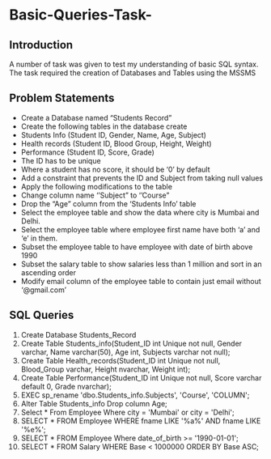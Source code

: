 # Basic-Queries-Task-

## Introduction
A number of task was given to test my understanding of basic SQL syntax. The task required the creation of Databases and Tables using the MSSMS
## Problem Statements 
- Create a Database named “Students Record”
- Create the following tables in the database create
- Students Info  (Student ID, Gender, Name, Age, Subject)
- Health records (Student ID, Blood Group, Height, Weight)
- Performance (Student ID, Score, Grade)
- The ID has to be unique
- Where a student has no score, it should be ‘0’ by default
- Add a constraint that prevents the ID and Subject from taking null values
- Apply the following modifications to the table
- Change column name ‘’Subject” to ‘’Course” 
- Drop the “Age” column from the ‘Students Info’ table
- Select the employee table and show the data where city is Mumbai and Delhi. 
- Select the employee table where employee first name have both ‘a’ and ‘e’  in them. 
- Subset the employee table to have employee with date of birth above 1990
- Subset the salary table to show salaries less than 1 million and sort in an ascending order
- Modify email column of the employee table to contain just email without ‘@gmail.com’

## SQL Queries
1.  Create Database Students_Record
2.  Create Table Students_info(Student_ID int Unique not null, Gender varchar, Name varchar(50), Age int, Subjects varchar not null);
3.  Create Table Health_records(Student_ID int Unique not null, Blood_Group varchar, Height nvarchar, Weight int);
4.  Create Table Performance(Student_ID int Unique not null, Score varchar default 0, Grade nvarchar);
5.  EXEC sp_rename 'dbo.Students_info.Subjects', 'Course', 'COLUMN';
6.   Alter Table Students_info Drop column Age;
7.  Select * From Employee 
    Where city = 'Mumbai' or city = 'Delhi';
8.  SELECT * FROM Employee
    WHERE fname LIKE '%a%' AND fname LIKE '%e%';
9.  SELECT * FROM Employee
    Where date_of_birth >= '1990-01-01';
10. SELECT * FROM Salary
   WHERE Base < 1000000
   ORDER BY Base ASC;
